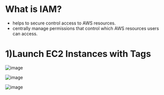 # What is IAM?

- helps to secure control access to AWS resources.
- centrally manage permissions that control which AWS resources users can access.

# 1)Launch EC2 Instances with Tags

![image](https://github.com/cloudsketchnote/AWS-Learning-Path/assets/89719597/356e5f56-c780-494f-a34f-773adb010fb0)

![image](https://github.com/cloudsketchnote/AWS-Learning-Path/assets/89719597/1ae752f3-1201-4494-ad91-a2613aa71992)

![image](https://github.com/cloudsketchnote/AWS-Learning-Path/assets/89719597/3f1c6e12-a3b8-4f87-a546-aa0ef32aff26)






